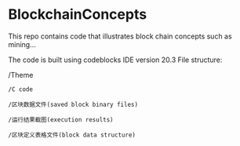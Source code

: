 # BlockchainConcepts
This repo contains code that illustrates block chain concepts such as mining...

The code is built using codeblocks IDE version 20.3
File structure:

/Theme

    /C code

    /区块数据文件(saved block binary files)

    /运行结果截图(execution results)

    /区块定义表格文件(block data structure)
